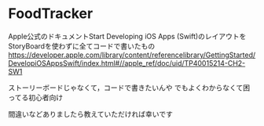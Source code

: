 # FoodTracker
Apple公式のドキュメントStart Developing iOS Apps (Swift)のレイアウトをStoryBoardを使わずに全てコードで書いたもの
https://developer.apple.com/library/content/referencelibrary/GettingStarted/DevelopiOSAppsSwift/index.html#//apple_ref/doc/uid/TP40015214-CH2-SW1

ストーリーボードじゃなくて，コードで書きたいんや
でもよくわからなくて困ってる初心者向け

間違いなどありましたら教えていただければ幸いです
